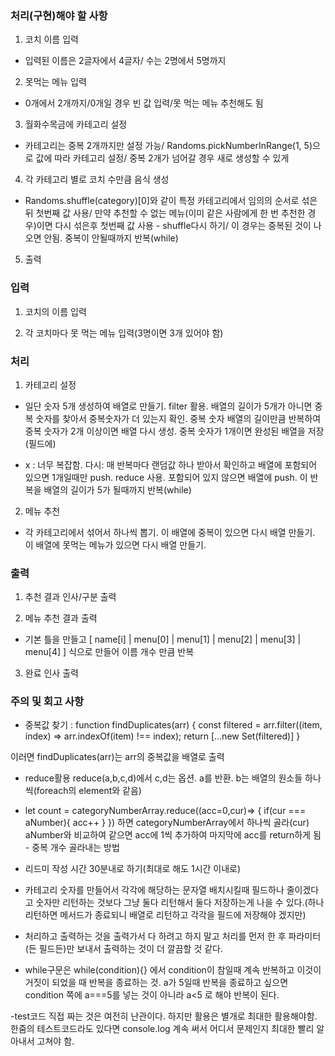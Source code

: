 ### 처리(구현)해야 할 사항

1. 코치 이름 입력

- 입력된 이름은 2글자에서 4글자/ 수는 2명에서 5명까지

2. 못먹는 메뉴 입력

- 0개에서 2개까지/0개일 경우 빈 값 입력/못 먹는 메뉴 추천해도 됨

3. 월화수목금에 카테고리 설정

- 카테고리는 중복 2개까지만 설정 가능/ Randoms.pickNumberInRange(1, 5)으로 값에 따라 카테고리 설정/ 중복 2개가 넘어갈 경우 새로 생성할 수 있게

4. 각 카테고리 별로 코치 수만큼 음식 생성

- Randoms.shuffle(category)[0]와 같이 특정 카테고리에서 임의의 순서로 섞은 뒤 첫번째 값 사용/ 만약 추천할 수 없는 메뉴(이미 같은 사람에게 한 번 추천한 경우)이면 다시 섞은후 첫번째 값 사용 - shuffle다시 하기/ 이 경우는 중복된 것이 나오면 안됨. 중복이 안될때까지 반복(while)

5. 출력

### 입력

1. 코치의 이름 입력

2. 각 코치마다 못 먹는 메뉴 입력(3명이면 3개 있어야 함)

### 처리

1. 카테고리 설정

- 일단 숫자 5개 생성하여 배열로 만들기. filter 활용. 배열의 길이가 5개가 아니면 중복 숫자를 찾아서 중복숫자가 더 있는지 확인. 중복 숫자 배열의 길이만큼 반복하여 중복 숫자가 2개 이상이면 배열 다시 생성. 중복 숫자가 1개이면 완성된 배열을 저장(필드에)

- x : 너무 복잡함. 다시: 매 반복마다 랜덤값 하나 받아서 확인하고 배열에 포함되어 있으면 1개일때만 push. reduce 사용. 포함되어 있지 않으면 배열에 push. 이 반복을 배열의 길이가 5가 될때까지 반복(while)

2. 메뉴 추천

- 각 카테고리에서 섞어서 하나씩 뽑기. 이 배열에 중복이 있으면 다시 배열 만들기. 이 배열에 못먹는 메뉴가 있으면 다시 배열 만들기.


### 출력

1. 추천 결과 인사/구분 출력

2. 메뉴 추천 결과 출력

- 기본 틀을 만들고 [ name[i] | menu[0] | menu[1] | menu[2] | menu[3] | menu[4] ] 식으로 만들어 이름 개수 만큼 반복

3. 완료 인사 출력


### 주의 및 회고 사항

- 중복값 찾기 : 
function findDuplicates(arr) {
    const filtered = arr.filter((item, index) => arr.indexOf(item) !== index);
    return [...new Set(filtered)]
}

이러면 findDuplicates(arr)는 arr의 중복값을 배열로 출력

- reduce활용 reduce(a,b,c,d)에서 c,d는 옵션. a를 반환. b는 배열의 원소들 하나씩(foreach의 element와 같음)
- let count = categoryNumberArray.reduce((acc=0,cur)=> {
                if(cur === aNumber){
                    acc++
                }
}) 하면 categoryNumberArray에서 하나씩 골라(cur) aNumber와 비교하여 같으면 acc에 1씩 추가하여 마지막에 acc를 return하게 됨 - 중복 개수 골라내는 방법

- 리드미 작성 시간 30분내로 하기(최대로 해도 1시간 이내로)

- 카테고리 숫자를 만들어서 각각에 해당하는 문자열 배치시킬때 필드하나 줄이겠다고 숫자만 리턴하는 것보다 그냥 둘다 리턴해서 둘다 저장하는게 나을 수 있다.(하나 리턴하면 메서드가 종료되니 배열로 리턴하고 각각을 필드에 저장해야 겠지만) 

- 처리하고 출력하는 것을 출력가서 다 하려고 하지 말고 처리를 먼저 한 후 파라미터(든 필드든)만 보내서 출력하는 것이 더 깔끔할 것 같다.

- while구문은 while(condition){} 에서 condition이 참일때 계속 반복하고 이것이 거짓이 되었을 때 반복을 종료하는 것. a가 5일때 반복을 종료하고 싶으면 condition 쪽에 a===5를 넣는 것이 아니라 a<5 로 해야 반복이 된다.

-test코드 직접 짜는 것은 여전히 난관이다. 하지만 활용은 별개로 최대한 활용해야함. 한줌의 테스트코드라도 있다면 console.log 계속 써서 어디서 문제인지 최대한 빨리 알아내서 고쳐야 함.